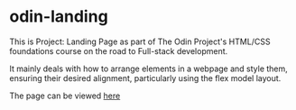# odin-landing
This is Project: Landing Page as part of The Odin Project's HTML/CSS foundations course on the road to Full-stack development.

It mainly deals with how to arrange elements in a webpage and style them, ensuring their desired alignment, particularly using the flex model layout.

The page can be viewed [here](https://knoxx-code.github.io/odin-landing/)
